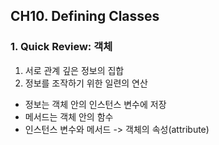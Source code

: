 ## CH10. Defining Classes

### 1. Quick Review: 객체

1. 서로 관계 깊은 정보의 집합
2. 정보를 조작하기 위한 일련의 연산

- 정보는 객체 안의 인스턴스 변수에 저장
- 메서드는 객체 안의 함수
- 인스턴스 변수와 메서드 -> 객체의 속성(attribute)